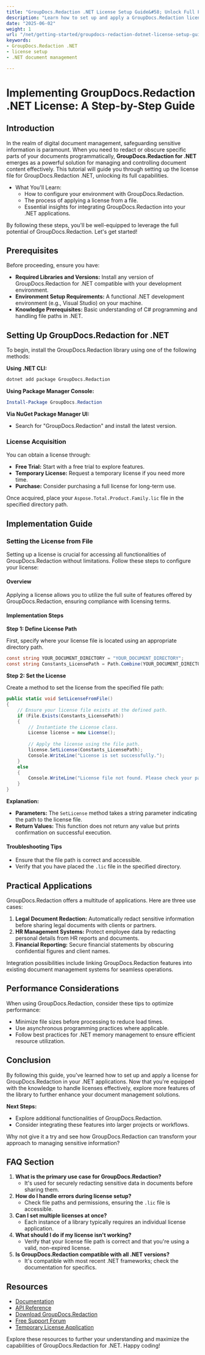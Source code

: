 ```yaml
---
title: "GroupDocs.Redaction .NET License Setup Guide&#58; Unlock Full Features"
description: "Learn how to set up and apply a GroupDocs.Redaction license in your .NET projects. This guide ensures you unlock all features for secure document management."
date: "2025-06-02"
weight: 1
url: "/net/getting-started/groupdocs-redaction-dotnet-license-setup-guide/"
keywords:
- GroupDocs.Redaction .NET
- license setup
- .NET document management

---
```



# Implementing GroupDocs.Redaction .NET License: A Step-by-Step Guide

## Introduction

In the realm of digital document management, safeguarding sensitive information is paramount. When you need to redact or obscure specific parts of your documents programmatically, **GroupDocs.Redaction for .NET** emerges as a powerful solution for managing and controlling document content effectively. This tutorial will guide you through setting up the license file for GroupDocs.Redaction .NET, unlocking its full capabilities.

- What You'll Learn:
  - How to configure your environment with GroupDocs.Redaction.
  - The process of applying a license from a file.
  - Essential insights for integrating GroupDocs.Redaction into your .NET applications.

By following these steps, you'll be well-equipped to leverage the full potential of GroupDocs.Redaction. Let's get started!

## Prerequisites

Before proceeding, ensure you have:
- **Required Libraries and Versions:** Install any version of GroupDocs.Redaction for .NET compatible with your development environment.
- **Environment Setup Requirements:** A functional .NET development environment (e.g., Visual Studio) on your machine.
- **Knowledge Prerequisites:** Basic understanding of C# programming and handling file paths in .NET.

## Setting Up GroupDocs.Redaction for .NET

To begin, install the GroupDocs.Redaction library using one of the following methods:

**Using .NET CLI:**
```bash
dotnet add package GroupDocs.Redaction
```

**Using Package Manager Console:**
```powershell
Install-Package GroupDocs.Redaction
```

**Via NuGet Package Manager UI:**
- Search for "GroupDocs.Redaction" and install the latest version.

### License Acquisition

You can obtain a license through:
- **Free Trial:** Start with a free trial to explore features.
- **Temporary License:** Request a temporary license if you need more time.
- **Purchase:** Consider purchasing a full license for long-term use.

Once acquired, place your `Aspose.Total.Product.Family.lic` file in the specified directory path.

## Implementation Guide

### Setting the License from File

Setting up a license is crucial for accessing all functionalities of GroupDocs.Redaction without limitations. Follow these steps to configure your license:

#### Overview

Applying a license allows you to utilize the full suite of features offered by GroupDocs.Redaction, ensuring compliance with licensing terms.

#### Implementation Steps

**Step 1: Define License Path**

First, specify where your license file is located using an appropriate directory path.
```csharp
const string YOUR_DOCUMENT_DIRECTORY = "YOUR_DOCUMENT_DIRECTORY";
const string Constants_LicensePath = Path.Combine(YOUR_DOCUMENT_DIRECTORY, "Aspose.Total.Product.Family.lic");
```

**Step 2: Set the License**

Create a method to set the license from the specified file path:
```csharp
public static void SetLicenseFromFile()
{
    // Ensure your license file exists at the defined path.
    if (File.Exists(Constants_LicensePath))
    {
        // Instantiate the License class.
        License license = new License();
        
        // Apply the license using the file path.
        license.SetLicense(Constants_LicensePath);
        Console.WriteLine("License is set successfully.");
    }
    else
    {
        Console.WriteLine("License file not found. Please check your path settings.");
    }
}
```

**Explanation:**
- **Parameters:** The `SetLicense` method takes a string parameter indicating the path to the license file.
- **Return Values:** This function does not return any value but prints confirmation on successful execution.

#### Troubleshooting Tips

- Ensure that the file path is correct and accessible.
- Verify that you have placed the `.lic` file in the specified directory.

## Practical Applications

GroupDocs.Redaction offers a multitude of applications. Here are three use cases:
1. **Legal Document Redaction:** Automatically redact sensitive information before sharing legal documents with clients or partners.
2. **HR Management Systems:** Protect employee data by redacting personal details from HR reports and documents.
3. **Financial Reporting:** Secure financial statements by obscuring confidential figures and client names.

Integration possibilities include linking GroupDocs.Redaction features into existing document management systems for seamless operations.

## Performance Considerations

When using GroupDocs.Redaction, consider these tips to optimize performance:
- Minimize file sizes before processing to reduce load times.
- Use asynchronous programming practices where applicable.
- Follow best practices for .NET memory management to ensure efficient resource utilization.

## Conclusion

By following this guide, you've learned how to set up and apply a license for GroupDocs.Redaction in your .NET applications. Now that you're equipped with the knowledge to handle licenses effectively, explore more features of the library to further enhance your document management solutions.

**Next Steps:**
- Explore additional functionalities of GroupDocs.Redaction.
- Consider integrating these features into larger projects or workflows.

Why not give it a try and see how GroupDocs.Redaction can transform your approach to managing sensitive information?

## FAQ Section

1. **What is the primary use case for GroupDocs.Redaction?**
   - It's used for securely redacting sensitive data in documents before sharing them.
2. **How do I handle errors during license setup?**
   - Check file paths and permissions, ensuring the `.lic` file is accessible.
3. **Can I set multiple licenses at once?**
   - Each instance of a library typically requires an individual license application.
4. **What should I do if my license isn't working?**
   - Verify that your license file path is correct and that you're using a valid, non-expired license.
5. **Is GroupDocs.Redaction compatible with all .NET versions?**
   - It's compatible with most recent .NET frameworks; check the documentation for specifics.

## Resources
- [Documentation](https://docs.groupdocs.com/redaction/net/)
- [API Reference](https://reference.groupdocs.com/redaction/net)
- [Download GroupDocs.Redaction](https://releases.groupdocs.com/redaction/net/)
- [Free Support Forum](https://forum.groupdocs.com/c/redaction/10)
- [Temporary License Application](https://purchase.groupdocs.com/temporary-license/) 

Explore these resources to further your understanding and maximize the capabilities of GroupDocs.Redaction for .NET. Happy coding!

